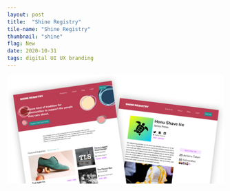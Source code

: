 ```yaml
---
layout: post
title:  "Shine Registry"
tile-name: "Shine Registry"
thumbnail: "shine"
flag: New
date: 2020-10-31
tags: digital UI UX branding
---
```


<div class="grid-x">
  <div class="cell">
    <img src="../img/shineregistry/shine-hero.png" alt="Shine Registry's home page and a sample registry page">
  </div>
</div>

<!-- New site hero -->
<!-- old side info arch -->

<!-- old and new branding -->
<!-- social media extention of brand -->

<!-- simple design system -->

